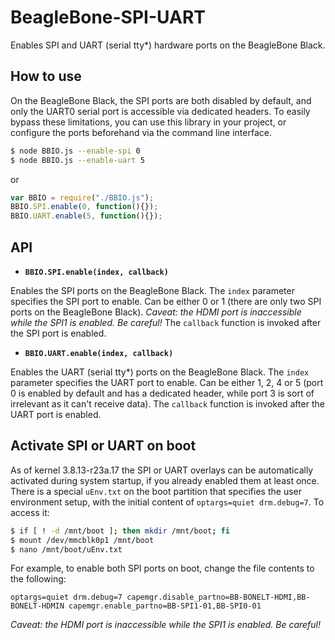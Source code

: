 BeagleBone-SPI-UART
===================

Enables SPI and UART (serial tty*) hardware ports on the BeagleBone Black.

## How to use
On the BeagleBone Black, the SPI ports are both disabled by default, and only the UART0 serial port is accessible via dedicated headers. To easily bypass these limitations, you can use this library in your project, or configure the ports beforehand via the command line interface.

```bash
$ node BBIO.js --enable-spi 0
$ node BBIO.js --enable-uart 5
```
or
```javascript
var BBIO = require("./BBIO.js");
BBIO.SPI.enable(0, function(){});
BBIO.UART.enable(5, function(){});
```

## API

* __**`BBIO.SPI.enable(index, callback)`**__

Enables the SPI ports on the BeagleBone Black. The `index` parameter specifies the SPI port to enable. Can be either 0 or 1 (there are only two SPI ports on the BeagleBone Black). *Caveat: the HDMI port is inaccessible while the SPI1 is enabled. Be careful!* The `callback` function is invoked after the SPI port is enabled.

* __**`BBIO.UART.enable(index, callback)`**__

Enables the UART (serial tty*) ports on the BeagleBone Black. The `index` parameter specifies the UART port to enable. Can be either 1, 2, 4 or 5 (port 0 is enabled by default and has a dedicated header, while port 3 is sort of irrelevant as it can't receive data). The `callback` function is invoked after the UART port is enabled.

## Activate SPI or UART on boot

As of kernel 3.8.13-r23a.17 the SPI or UART overlays can be automatically activated during system startup, if you already enabled them at least once. There is a special `uEnv.txt` on the boot partition that specifies the user environment setup, with the initial content of `optargs=quiet drm.debug=7`. To access it:

```bash
$ if [ ! -d /mnt/boot ]; then mkdir /mnt/boot; fi
$ mount /dev/mmcblk0p1 /mnt/boot
$ nano /mnt/boot/uEnv.txt
```

For example, to enable both SPI ports on boot, change the file contents to the following:
```
optargs=quiet drm.debug=7 capemgr.disable_partno=BB-BONELT-HDMI,BB-BONELT-HDMIN capemgr.enable_partno=BB-SPI1-01,BB-SPI0-01
```
*Caveat: the HDMI port is inaccessible while the SPI1 is enabled. Be careful!*
